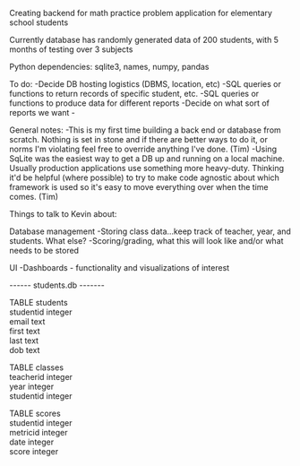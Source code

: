 Creating backend for math practice problem application for elementary school students

Currently database has randomly generated data of 200 students, with 5 months of testing over 3 subjects

Python dependencies: sqlite3, names, numpy, pandas


To do:
    -Decide DB hosting logistics (DBMS, location, etc)
    -SQL queries or functions to return records of specific student, etc.
    -SQL queries or functions to produce data for different reports
        -Decide on what sort of reports we want
    -

General notes:
    -This is my first time building a back end or database from scratch. Nothing is set in stone and if there are better ways to do it, or norms I'm violating feel free to override anything I've done. (Tim) 
    -Using SqLite was the easiest way to get a DB up and running on a local machine. Usually production applications use something more heavy-duty. Thinking it'd be helpful (where possible) to try to make code agnostic about which framework is used so it's easy to move everything over when the time comes. (Tim)

Things to talk to Kevin about:

Database management
    -Storing class data...keep track of teacher, year, and students. What else?
    -Scoring/grading, what this will look like and/or what needs to be stored

UI
    -Dashboards - functionality and visualizations of interest


------ students.db -------

TABLE students   
    studentid integer  
    email text  
    first text  
    last text  
    dob text  

TABLE classes  
    teacherid integer  
    year integer  
    studentid integer  

TABLE scores  
    studentid integer  
    metricid integer  
    date integer  
    score integer  





